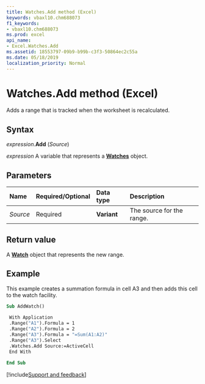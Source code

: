 ```yaml
---
title: Watches.Add method (Excel)
keywords: vbaxl10.chm688073
f1_keywords:
- vbaxl10.chm688073
ms.prod: excel
api_name:
- Excel.Watches.Add
ms.assetid: 18553797-09b9-b99b-c3f3-50864ec2c55a
ms.date: 05/18/2019
localization_priority: Normal
---
```



# Watches.Add method (Excel)

Adds a range that is tracked when the worksheet is recalculated.


## Syntax

_expression_.**Add** (_Source_)

_expression_ A variable that represents a **[Watches](Excel.Watches.md)** object.


## Parameters

|Name|Required/Optional|Data type|Description|
|:-----|:-----|:-----|:-----|
| _Source_|Required| **Variant**|The source for the range.|

## Return value

A **[Watch](Excel.Watch.md)** object that represents the new range.


## Example

This example creates a summation formula in cell A3 and then adds this cell to the watch facility.

```vb
Sub AddWatch() 
 
 With Application 
 .Range("A1").Formula = 1 
 .Range("A2").Formula = 2 
 .Range("A3").Formula = "=Sum(A1:A2)" 
 .Range("A3").Select 
 .Watches.Add Source:=ActiveCell 
 End With 
 
End Sub
```



[!include[Support and feedback](~/includes/feedback-boilerplate.md)]